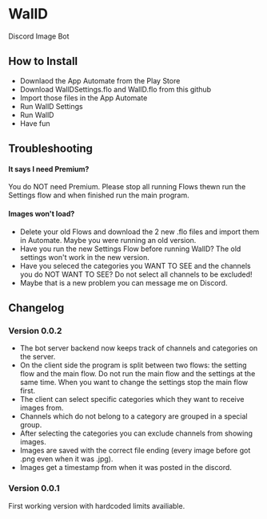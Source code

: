 # WallD
Discord Image Bot


## How to Install
- Downlaod the App Automate from the Play Store
- Download WallDSettings.flo and WallD.flo from this github
- Import those files in the App Automate
- Run WallD Settings
- Run WallD
- Have fun

## Troubleshooting
#### It says I need Premium?  
You do NOT need Premium. Please stop all running Flows thewn run the Settings flow and when finished run the main program.

#### Images won't load?  
- Delete your old Flows and download the 2 new .flo files and import them in Automate. Maybe you were running an old version.
- Have you run the new Settings Flow before running WallD? The old settings won't work in the new version.
- Have you seleced the categories you WANT TO SEE and the channels you do NOT WANT TO SEE? Do not select all channels to be excluded!
- Maybe that is a new problem you can message me on Discord.

## Changelog

### Version 0.0.2
- The bot server backend now keeps track of channels and categories on the server.
- On the client side the program is split between two flows: the setting flow and the main flow.
  Do not run the main flow and the settings at the same time.
  When you want to change the settings stop the main flow first.
- The client can select specific categories which they want to receive images from.
- Channels which do not belong to a category are grouped in a special group.
- After selecting the categories you can exclude channels from showing images.
- Images are saved with the correct file ending (every image before got .png even when it was .jpg).
- Images get a timestamp from when it was posted in the discord.

### Version 0.0.1
First working version with hardcoded limits availiable.
